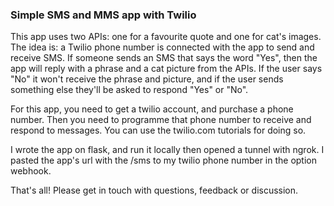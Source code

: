 ### Simple SMS and MMS app with Twilio  

This app uses two APIs: one for a favourite quote and one for cat's images. The idea is: a Twilio phone number is connected with the app to send and receive SMS. If someone sends an SMS that says the word "Yes", then the app will reply with a phrase and a cat picture from the APIs. If the user says "No" it won't receive the phrase and picture, and if the user sends something else they'll be asked to respond "Yes" or "No".

For this app, you need to get a twilio account, and purchase a phone number. Then you need to programme that phone number to receive and respond to messages. You can use the twilio.com tutorials for doing so.

I wrote the app on flask, and run it locally then opened a tunnel with ngrok. I pasted the app's url with the /sms to my twilio phone number in the option webhook.

That's all! Please get in touch with questions, feedback or discussion.